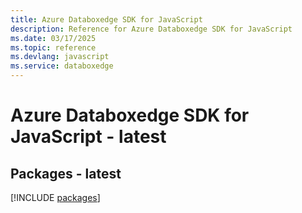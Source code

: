 ```yaml
---
title: Azure Databoxedge SDK for JavaScript
description: Reference for Azure Databoxedge SDK for JavaScript
ms.date: 03/17/2025
ms.topic: reference
ms.devlang: javascript
ms.service: databoxedge
---
```

# Azure Databoxedge SDK for JavaScript - latest
## Packages - latest
[!INCLUDE [packages](databoxedge-index.md)]